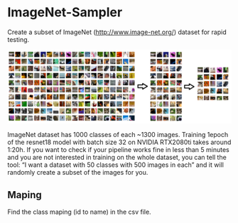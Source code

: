 # ImageNet-Sampler

Create a subset of ImageNet (http://www.image-net.org/) dataset for rapid testing.

![ImageNet Sampler](./ImageNetSampler.png)

ImageNet dataset has 1000 classes of each ~1300 images. Training 1epoch of the resnet18 model with batch size 32 on NVIDIA RTX2080ti takes around 1:20h. If you want to check if your pipeline works fine in less than 5 minutes and you are not interested in training on the whole dataset,
 you can tell the tool: “I want a dataset with 50 classes with 500 images in each” and it will randomly create a subset of the images for you.

## Maping
Find the class maping (id to name) in the csv file.
